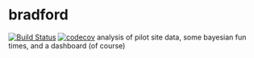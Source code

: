 # bradford
[![Build Status](https://travis-ci.org/massgov/bradford.svg?branch=master)](https://travis-ci.org/massgov/bradford)
[![codecov](https://codecov.io/gh/massgov/bradford/branch/master/graph/badge.svg)](https://codecov.io/gh/massgov/bradford)
analysis of pilot site data, some bayesian fun times, and a dashboard (of course)
